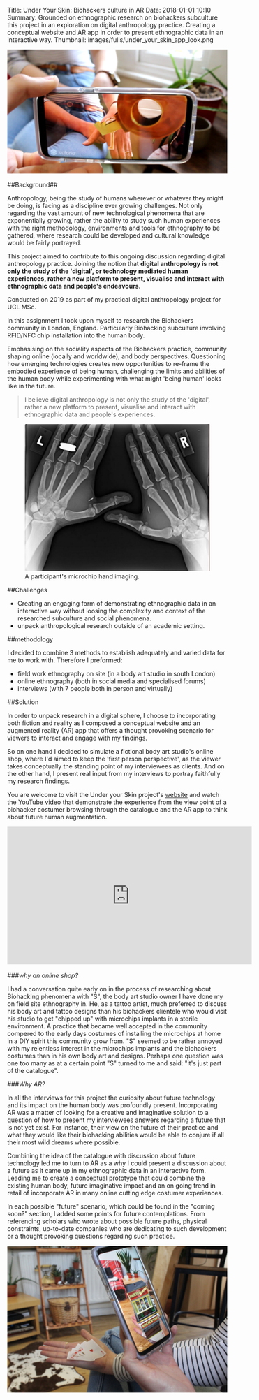 Title: Under Your Skin: Biohackers culture in AR
Date: 2018-01-01 10:10
Summary: Grounded on ethnographic research on biohackers subculture this project in an exploration on digital anthropology practice. Creating a conceptual website and AR app in order to present ethnographic data in an interactive way.
Thumbnail: images/fulls/under_your_skin_app_look.png

<img class="image fit" src="images/fulls/under_your_skin_app_look.png">


##Background##

Anthropology, being the study of humans wherever or whatever they might be doing, is facing as a discipline ever growing challenges. Not only regarding the vast amount of new technological phenomena that are exponentially growing, rather the ability to study such human experiences with the right methodology, environments and tools for ethnography to be gathered, where research could be developed and cultural knowledge would be fairly portrayed.

This project aimed to contribute to this ongoing discussion regarding digital anthropology practice. Joining the notion that **digital anthropology is not only the study of the 'digital', or technology mediated human experiences, rather a new platform to present, visualise and interact with ethnographic data and people's endeavours.**

Conducted on 2019 as part of my practical digital anthropology project for UCL MSc.


In this assignment I took upon myself to research the Biohackers community in London, England. Particularly Biohacking subculture involving RFID/NFC chip installation into the human body.

Emphasising on the sociality aspects of the Biohackers practice, community shaping online (locally and worldwide), and body perspectives. Questioning how emerging technologies creates new opportunities to re-frame the embodied experience of being human, challenging the limits and abilities of the human body while experimenting with what might 'being human' looks like in the future.



> I believe digital anthropology is not only the study of the 'digital', rather a new platform to present, visualise and interact with ethnographic data and people's experiences.

<figure>
  <img class="fit image" src="images/fulls/chip_hands_rendgen.jpg" />
  <figcaption> A participant's microchip hand imaging.</figcaption>
</figure>


##Challenges


* Creating an engaging form of demonstrating ethnographic data in an interactive way without loosing the complexity and context of the researched subculture and social phenomena.
* unpack anthropological research outside of an academic setting.


##methodology

I decided to combine 3 methods to establish adequately and varied data for me to work with. Therefore I preformed:

* field work ethnography on site (in a body art studio in south London)
* online ethnography (both in social media and specialised forums)
* interviews (with 7 people both in person and virtually)


##Solution


In order to unpack research in a digital sphere, I choose to incorporating both fiction and reality as I composed a conceptual website and an augmented reality (AR) app that offers a thought provoking scenario for viewers to interact and engage with my findings.


So on one hand I decided to simulate a fictional body art studio's online shop, where I'd aimed to keep the 'first person perspective', as the viewer takes conceptually the standing point of my interviewees as clients. And on the other hand, I present real input from my interviews to portray faithfully my research findings.

You are welcome to visit the Under your Skin project's [website](https://meyvain.wixsite.com/underyourskin) and watch the [YouTube video](https://www.youtube.com/watch?v=6Xh1R7xtPp8) that demonstrate the experience from the view point of a biohacker costumer browsing through the catalogue and the AR app to think about future human augmentation.

<div class="videoWrapper">
  <iframe width="560" height="315" src="https://www.youtube.com/embed/6Xh1R7xtPp8" frameborder="0" allow="accelerometer; autoplay; encrypted-media; gyroscope; picture-in-picture" allowfullscreen></iframe>
</div>

###*why an online shop?*

I had a conversation quite early on in the process of researching about Biohacking phenomena with "S", the body art studio owner I have done my on field site ethnography in. He, as a tattoo artist, much preferred to discuss his body art and tattoo designs than his biohackers clientele who would visit his studio to get "chipped up" with microchips implants in a sterile environment. A practice that became well accepted in the community compered to the early days costumes of installing the microchips at home in a DIY spirit this community grow from. "S" seemed to be rather annoyed with my relentless interest in the microchips implants and the biohackers costumes than in his own body art and designs. Perhaps one question was one too many as at a certain point "S" turned to me and said: "it's just part of the catalogue".


###*Why AR?*

In all the interviews for this project the curiosity about future technology and its impact on the human body was profoundly present.
Incorporating AR was a matter of looking for a creative and imaginative solution to a question of how to present my interviewees answers regarding a future that is not yet exist. For instance, their view on the future of their practice and what they would like their biohacking abilities would be able to conjure if all their most wild dreams where possible.

Combining the idea of the catalogue with discussion about future technology led me to turn to AR as a why I could present a discussion about a future as it came up in my ethnographic data in an interactive form.
Leading me to create a conceptual prototype that could combine the existing human body, future imaginative impact and an on going trend in retail of incorporate AR in many online cutting edge costumer experiences.

In each possible "future" scenario, which could be found in the "coming soon?" section, I added some points for future contemplations. From referencing scholars who wrote about possible future paths, physical constraints, up-to-date companies who are dedicating to such development or a thought provoking questions regarding such practice.

<img class="image fit" src="images/fulls/biokackers_practical.JPG">
